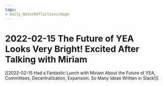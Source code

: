 ```yaml
---
tags:
- Daily_Note/Reflections/High
---
```


# 2022-02-15 The Future of YEA Looks Very Bright! Excited After Talking with Miriam



[[2022-02-15 Had a Fantastic Lunch with Miriam About the Future of YEA, Committees, Decentralization, Expansion. So Many Ideas Written in Slack!]]